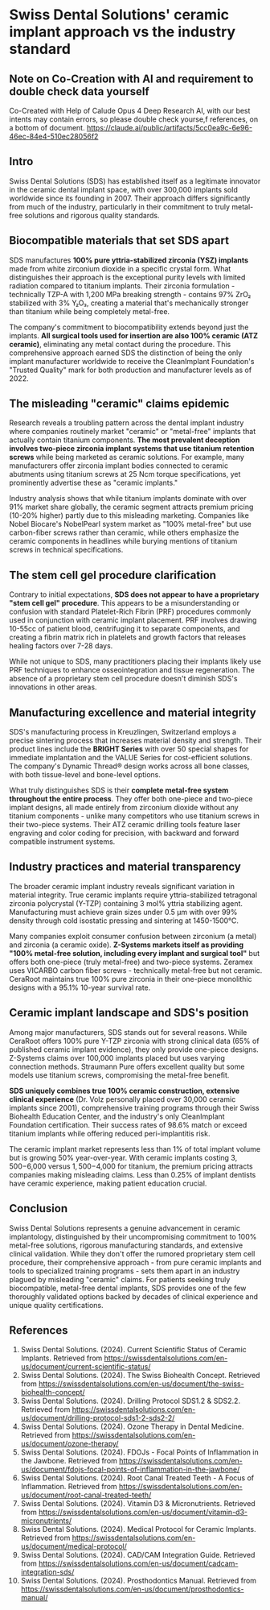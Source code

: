 # Swiss Dental Solutions' ceramic implant approach vs the industry standard

## Note on Co-Creation with AI and requirement to double check data yourself

Co-Created with Help of Calude Opus 4 Deep Research AI, with our best intents may contain errors, so please double check yourse,f references, on a bottom of document.
<https://claude.ai/public/artifacts/5cc0ea9c-6e96-46ec-84e4-510ec28056f2>

## Intro

Swiss Dental Solutions (SDS) has established itself as a legitimate innovator in the ceramic dental implant space, with over 300,000 implants sold worldwide since its founding in 2007. Their approach differs significantly from much of the industry, particularly in their commitment to truly metal-free solutions and rigorous quality standards.

## Biocompatible materials that set SDS apart

SDS manufactures **100% pure yttria-stabilized zirconia (YSZ) implants** made from white zirconium dioxide in a specific crystal form. What distinguishes their approach is the exceptional purity levels with limited radiation compared to titanium implants. Their zirconia formulation - technically TZP-A with 1,200 MPa breaking strength - contains 97% ZrO₂ stabilized with 3% Y₂O₃, creating a material that's mechanically stronger than titanium while being completely metal-free.

The company's commitment to biocompatibility extends beyond just the implants. **All surgical tools used for insertion are also 100% ceramic (ATZ ceramic)**, eliminating any metal contact during the procedure. This comprehensive approach earned SDS the distinction of being the only implant manufacturer worldwide to receive the CleanImplant Foundation's "Trusted Quality" mark for both production and manufacturer levels as of 2022.

## The misleading "ceramic" claims epidemic

Research reveals a troubling pattern across the dental implant industry where companies routinely market "ceramic" or "metal-free" implants that actually contain titanium components. **The most prevalent deception involves two-piece zirconia implant systems that use titanium retention screws** while being marketed as ceramic solutions. For example, many manufacturers offer zirconia implant bodies connected to ceramic abutments using titanium screws at 25 Ncm torque specifications, yet prominently advertise these as "ceramic implants."

Industry analysis shows that while titanium implants dominate with over 91% market share globally, the ceramic segment attracts premium pricing (10-20% higher) partly due to this misleading marketing. Companies like Nobel Biocare's NobelPearl system market as "100% metal-free" but use carbon-fiber screws rather than ceramic, while others emphasize the ceramic components in headlines while burying mentions of titanium screws in technical specifications.

## The stem cell gel procedure clarification

Contrary to initial expectations, **SDS does not appear to have a proprietary "stem cell gel" procedure**. This appears to be a misunderstanding or confusion with standard Platelet-Rich Fibrin (PRF) procedures commonly used in conjunction with ceramic implant placement. PRF involves drawing 10-55cc of patient blood, centrifuging it to separate components, and creating a fibrin matrix rich in platelets and growth factors that releases healing factors over 7-28 days.

While not unique to SDS, many practitioners placing their implants likely use PRF techniques to enhance osseointegration and tissue regeneration. The absence of a proprietary stem cell procedure doesn't diminish SDS's innovations in other areas.

## Manufacturing excellence and material integrity

SDS's manufacturing process in Kreuzlingen, Switzerland employs a precise sintering process that increases material density and strength. Their product lines include the **BRIGHT Series** with over 50 special shapes for immediate implantation and the VALUE Series for cost-efficient solutions. The company's Dynamic Thread® design works across all bone classes, with both tissue-level and bone-level options.

What truly distinguishes SDS is their **complete metal-free system throughout the entire process**. They offer both one-piece and two-piece implant designs, all made entirely from zirconium dioxide without any titanium components - unlike many competitors who use titanium screws in their two-piece systems. Their ATZ ceramic drilling tools feature laser engraving and color coding for precision, with backward and forward compatible instrument systems.

## Industry practices and material transparency

The broader ceramic implant industry reveals significant variation in material integrity. True ceramic implants require yttria-stabilized tetragonal zirconia polycrystal (Y-TZP) containing 3 mol% yttria stabilizing agent. Manufacturing must achieve grain sizes under 0.5 μm with over 99% density through cold isostatic pressing and sintering at 1450-1500°C.

Many companies exploit consumer confusion between zirconium (a metal) and zirconia (a ceramic oxide). **Z-Systems markets itself as providing "100% metal-free solution, including every implant and surgical tool"** but offers both one-piece (truly metal-free) and two-piece systems. Zeramex uses VICARBO carbon fiber screws - technically metal-free but not ceramic. CeraRoot maintains true 100% pure zirconia in their one-piece monolithic designs with a 95.1% 10-year survival rate.

## Ceramic implant landscape and SDS's position

Among major manufacturers, SDS stands out for several reasons. While CeraRoot offers 100% pure Y-TZP zirconia with strong clinical data (65% of published ceramic implant evidence), they only provide one-piece designs. Z-Systems claims over 100,000 implants placed but uses varying connection methods. Straumann Pure offers excellent quality but some models use titanium screws, compromising the metal-free benefit.

**SDS uniquely combines true 100% ceramic construction, extensive clinical experience** (Dr. Volz personally placed over 30,000 ceramic implants since 2001), comprehensive training programs through their Swiss Biohealth Education Center, and the industry's only CleanImplant Foundation certification. Their success rates of 98.6% match or exceed titanium implants while offering reduced peri-implantitis risk.

The ceramic implant market represents less than 1% of total implant volume but is growing 50% year-over-year. With ceramic implants costing $3,500-$6,000 versus $1,500-$4,000 for titanium, the premium pricing attracts companies making misleading claims. Less than 0.25% of implant dentists have ceramic experience, making patient education crucial.

## Conclusion

Swiss Dental Solutions represents a genuine advancement in ceramic implantology, distinguished by their uncompromising commitment to 100% metal-free solutions, rigorous manufacturing standards, and extensive clinical validation. While they don't offer the rumored proprietary stem cell procedure, their comprehensive approach - from pure ceramic implants and tools to specialized training programs - sets them apart in an industry plagued by misleading "ceramic" claims. For patients seeking truly biocompatible, metal-free dental implants, SDS provides one of the few thoroughly validated options backed by decades of clinical experience and unique quality certifications.

## References

1. Swiss Dental Solutions. (2024). Current Scientific Status of Ceramic Implants. Retrieved from https://swissdentalsolutions.com/en-us/document/current-scientific-status/
2. Swiss Dental Solutions. (2024). The Swiss Biohealth Concept. Retrieved from https://swissdentalsolutions.com/en-us/document/the-swiss-biohealth-concept/
3. Swiss Dental Solutions. (2024). Drilling Protocol SDS1.2 & SDS2.2. Retrieved from https://swissdentalsolutions.com/en-us/document/drilling-protocol-sds1-2-sds2-2/
4. Swiss Dental Solutions. (2024). Ozone Therapy in Dental Medicine. Retrieved from https://swissdentalsolutions.com/en-us/document/ozone-therapy/
5. Swiss Dental Solutions. (2024). FDOJs - Focal Points of Inflammation in the Jawbone. Retrieved from https://swissdentalsolutions.com/en-us/document/fdojs-focal-points-of-inflammation-in-the-jawbone/
6. Swiss Dental Solutions. (2024). Root Canal Treated Teeth - A Focus of Inflammation. Retrieved from https://swissdentalsolutions.com/en-us/document/root-canal-treated-teeth/
7. Swiss Dental Solutions. (2024). Vitamin D3 & Micronutrients. Retrieved from https://swissdentalsolutions.com/en-us/document/vitamin-d3-micronutrients/
8. Swiss Dental Solutions. (2024). Medical Protocol for Ceramic Implants. Retrieved from https://swissdentalsolutions.com/en-us/document/medical-protocol/
9. Swiss Dental Solutions. (2024). CAD/CAM Integration Guide. Retrieved from https://swissdentalsolutions.com/en-us/document/cadcam-integration-sds/
10. Swiss Dental Solutions. (2024). Prosthodontics Manual. Retrieved from https://swissdentalsolutions.com/en-us/document/prosthodontics-manual/

